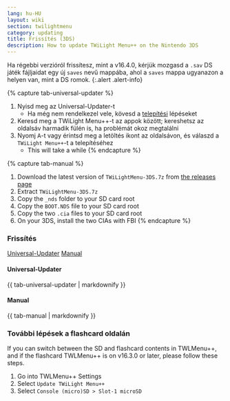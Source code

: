 ```yaml
---
lang: hu-HU
layout: wiki
section: twilightmenu
category: updating
title: Frissítés (3DS)
description: How to update TWiLight Menu++ on the Nintendo 3DS
---
```


Ha régebbi verzióról frissítesz, mint a v16.4.0, kérjük mozgasd a `.sav` DS játék fájljaidat egy új `saves` nevű mappába, ahol a `saves` mappa ugyanazon a helyen van, mint a DS romok.
{:.alert .alert-info}

{% capture tab-universal-updater %}
1. Nyisd meg az Universal-Updater-t
   - Ha még nem rendelkezel vele, kövesd a [telepítési](installing-3ds) lépéseket
1. Keresd meg a TWiLight Menu++-t az appok között; kereshetsz az oldalsáv harmadik fülén is, ha problémát okoz megtalálni
1. Nyomj <kbd class="face">A</kbd>-t vagy érintsd meg a letöltés ikont az oldalsávon, és válaszd a `TWiLight Menu++`-t a telepítéséhez
   - This will take a while
{% endcapture %}

{% capture tab-manual %}
1. Download the latest version of `TWiLightMenu-3DS.7z` from [the releases page](https://github.com/DS-Homebrew/TWiLightMenu/releases)
1. Extract `TWiLightMenu-3DS.7z`
1. Copy the `_nds` folder to your SD card root
1. Copy the `BOOT.NDS` file to your SD card root
1. Copy the two `.cia` files to your SD card root
1. On your 3DS, install the two CIAs with FBI
{% endcapture %}

### Frissítés

<div class="tab-container">
   <div class="pb-3">
      <a class="tab-link btn btn-outline-secondary tab-default" href="#tab-universal-updater" onclick="openTab(event, event.currentTarget)" data-tab-name="universal-updater">Universal-Updater</a>
      <a class="tab-link btn btn-outline-secondary" href="#tab-manual" onclick="openTab(event, event.currentTarget)" data-tab-name="manual">Manual</a>
   </div>
   <div id="tab-universal-updater">
      <noscript><h4>Universal-Updater</h4></noscript>
      {{ tab-universal-updater | markdownify }}
   </div>
   <div id="tab-manual">
      <noscript><h4>Manual</h4></noscript>
      {{ tab-manual | markdownify }}
   </div>
</div>

### További lépések a flashcard oldalán

If you can switch between the SD and flashcard contents in TWLMenu++, and if the flashcard TWLMenu++ is on v16.3.0 or later, please follow these steps.

1. Go into TWLMenu++ Settings
1. Select `Update TWiLight Menu++`
1. Select `Console (micro)SD > Slot-1 microSD`

